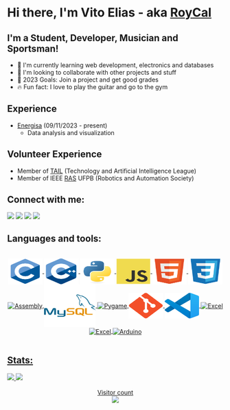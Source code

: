 # Hi there, I'm Vito Elias - aka [RoyCal][steam]

## I'm a Student, Developer, Musician and Sportsman!
- 👾 I'm currently learning web development, electronics and databases
- 🤝 I'm looking to collaborate with other projects and stuff
- 🥅 2023 Goals: Join a project and get good grades
- 🔥 Fun fact: I love to play the guitar and go to the gym

## Experience
- [Energisa][energisa] (09/11/2023 - present)
  - Data analysis and visualization

## Volunteer Experience
- Member of [TAIL][tail] (Technology and Artificial Intelligence League)
- Member of IEEE [RAS][RAS] UFPB (Robotics and Automation Society)

## Connect with me:
<div> 
  <a href="https://www.instagram.com/vito_elias/" target="_blank"><img src="https://img.shields.io/badge/-Instagram-%23E4405F?style=for-the-badge&logo=instagram&logoColor=white" target="_blank"></a>
  <a href="https://www.linkedin.com/in/vito-elias-4a435123b/" target="_blank"><img src="https://img.shields.io/badge/-LinkedIn-%230077B5?style=for-the-badge&logo=linkedin&logoColor=white" target="_blank"></a>
  <a href = "mailto:vito.elias9@gmail.com"><img src="https://img.shields.io/badge/-Gmail-A52A2A?style=for-the-badge&logo=gmail&logoColor=white" target="_blank"></a>
  <a href = "https://steamcommunity.com/id/roycal/"><img src="https://img.shields.io/badge/-Steam-2F3134?style=for-the-badge&logo=steam&logoColor=white" target="_blank"></a>

<br>

## Languages and tools:

<div align="center"><br>
  <a href="https://github.com/roycal">
  <img align="center" alt="C" height="60" width="80" src="https://raw.githubusercontent.com/devicons/devicon/master/icons/c/c-original.svg">
  <img align="center" alt="C++" height="60" width="80" src="https://raw.githubusercontent.com/devicons/devicon/master/icons/cplusplus/cplusplus-original.svg">
  <img align="center" alt="Python" height="60" width="80" src="https://raw.githubusercontent.com/devicons/devicon/master/icons/python/python-original.svg">
  <img align="center" alt="JavaScript" height="60" width="80" src="https://github.com/devicons/devicon/blob/master/icons/javascript/javascript-original.svg">
  <img align="center" alt="html" height="60" width="80" src="https://github.com/devicons/devicon/blob/master/icons/html5/html5-original.svg">
  <img align="center" alt="css" height="60" width="80" src="https://github.com/devicons/devicon/blob/master/icons/css3/css3-original.svg">
  <img align="center" alt="Assembly" height="60" width="100" src="https://user-images.githubusercontent.com/5421823/62779160-4d8fff00-baaa-11e9-8534-d3f17248b073.png">
  <img align="center" alt="MySQL" height="100" width="120" src="https://github.com/devicons/devicon/blob/master/icons/mysql/mysql-original-wordmark.svg">
  <img align="center" alt="Pygame" height="120" width="160" src="https://www.pygame.org/docs/_static/pygame_logo.svg">
  <img align="center" alt="Git" height="60" width="80" src="https://raw.githubusercontent.com/devicons/devicon/master/icons/git/git-original.svg">
  <img align="center" alt="VsCode" height="60" width="80" src="https://raw.githubusercontent.com/devicons/devicon/master/icons/vscode/vscode-original.svg">
  <img align="center" alt="Excel" height="60" width="80" src="https://upload.wikimedia.org/wikipedia/commons/3/34/Microsoft_Office_Excel_%282019%E2%80%93present%29.svg">
  <img align="center" alt="Excel" height="60" width="80" src="https://upload.wikimedia.org/wikipedia/commons/c/cf/New_Power_BI_Logo.svg">
  <img align="center" alt="Arduino" height="70" width="80" src="https://cdn.jsdelivr.net/gh/devicons/devicon/icons/arduino/arduino-original-wordmark.svg">
</div>

<br>

## Stats:

<div>
  <img height="167em" src="https://github-readme-stats.vercel.app/api?username=roycal&theme=highcontrast&show_icons=true&count_private=true"/>
  <img height="167em" src="https://github-readme-stats.vercel.app/api/top-langs/?username=roycal&layout=compact&langs_count=16&theme=highcontrast"/>
</div>
  
<br>
  
<div align="center"> 
  Visitor count<br>
  <img src="https://profile-counter.glitch.me/roycal/count.svg"/>
</div>

[steam]: https://steamcommunity.com/id/roycal/
[tail]: https://github.com/TailUFPB
[aria]: https://aria.ci.ufpb.br/en/sobre/
[RAS]: https://www.linkedin.com/company/ras-ufpb/?viewAsMember=true
[energisa]: https://www.energisa.com.br/
